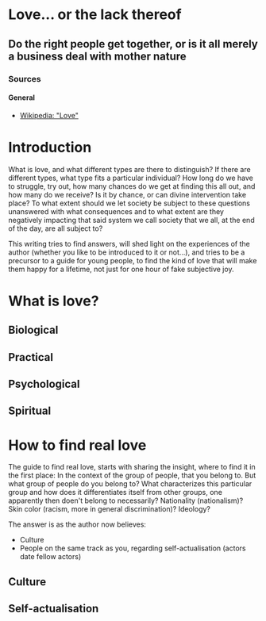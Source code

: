 # Love... or the lack thereof

## Do the right people get together, or is it all merely a business deal with mother nature

### Sources

#### General

* [Wikipedia: "Love"](https://en.wikipedia.org/wiki/Love)

# Introduction

What is love, and what different types are there to distinguish? If there are
different types, what type fits a particular individual? How long do we have to
struggle, try out, how many chances do we get at finding this all out, and how
many do we receive? Is it by chance, or can divine intervention take place? To
what extent should we let society be subject to these questions unanswered with
what consequences and to what extent are they negatively impacting that said
system we call society that we all, at the end of the day, are all subject to?

This writing tries to find answers, will shed light on the experiences of the
author (whether you like to be introduced to it or not...), and tries to be a
precursor to a guide for young people, to find the kind of love that will make
them happy for a lifetime, not just for one hour of fake subjective joy.

# What is love?



## Biological

## Practical

## Psychological

## Spiritual

# How to find real love

The guide to find real love, starts with sharing the insight, where to find it
in the first place: In the context of the group of people, that you belong to.
But what group of people do you belong to? What characterizes this particular
group and how does it differentiates itself from other groups, one apparently
then doen't belong to necessarily? Nationality (nationalism)? Skin color
(racism, more in general discrimination)? Ideology?

The answer is as the author now believes:

* Culture
* People on the same track as you, regarding self-actualisation (actors date
  fellow actors)

## Culture

## Self-actualisation

